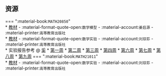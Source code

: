 ## 资源  
=== ":material-book:`MATH20850`"  
    * [教材](https://api.mir6.com/api/lanzou?url=https://cqu-openlib.lanzout.com/iEKEG28y7bbe&down=true) - :material-format-quote-open:`数学模型` - :material-account:`姜启源` - :material-printer:`高等教育出版社`  
    * [教材](https://api.mir6.com/api/lanzou?url=https://cqu-openlib.lanzout.com/ij2KT2943dsf&down=true) - :material-format-quote-open:`数学实验` - :material-account:`刘琼荪` - :material-printer:`高等教育出版社`  
    * 实验报告参考 @ [奚](../贡献者/奚.md)
        * [第一周](https://api.mir6.com/api/lanzou?url=https://cqu-openlib.lanzout.com/inXLy2c0t8jg&down=true)
        * [第二周](https://api.mir6.com/api/lanzou?url=https://cqu-openlib.lanzout.com/iEiWX2c0t8xa&down=true)
        * [第三周](https://api.mir6.com/api/lanzou?url=https://cqu-openlib.lanzout.com/iex8x2c0t8pc&down=true)
        * [第四周](https://api.mir6.com/api/lanzou?url=https://cqu-openlib.lanzout.com/iolwA2c0t9xg&down=true)
        * [第六周](https://api.mir6.com/api/lanzou?url=https://cqu-openlib.lanzout.com/isXS32c0t9cf&down=true)
        * [第七周](https://api.mir6.com/api/lanzou?url=https://cqu-openlib.lanzout.com/ieVYc2c0t8mj&down=true)
        * [第八周](https://api.mir6.com/api/lanzou?url=https://cqu-openlib.lanzout.com/iMnD32c0t96j&down=true)
        * [第九周](https://api.mir6.com/api/lanzou?url=https://cqu-openlib.lanzout.com/isdEe2c0t8tg&down=true)
=== ":material-book:`MATH21011`"  
    * [教材](https://api.mir6.com/api/lanzou?url=https://cqu-openlib.lanzout.com/ij2KT2943dsf&down=true) - :material-format-quote-open:`数学实验` - :material-account:`刘琼荪` - :material-printer:`高等教育出版社`  